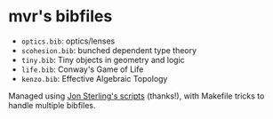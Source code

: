 mvr's bibfiles
==============

* `optics.bib`: optics/lenses
* `scohesion.bib`: bunched dependent type theory
* `tiny.bib`: Tiny objects in geometry and logic
* `life.bib`: Conway's Game of Life
* `kenzo.bib`: Effective Algebraic Topology

Managed using [Jon Sterling's
scripts](https://github.com/jonsterling/bibtex-references) (thanks!),
with Makefile tricks to handle multiple bibfiles.

